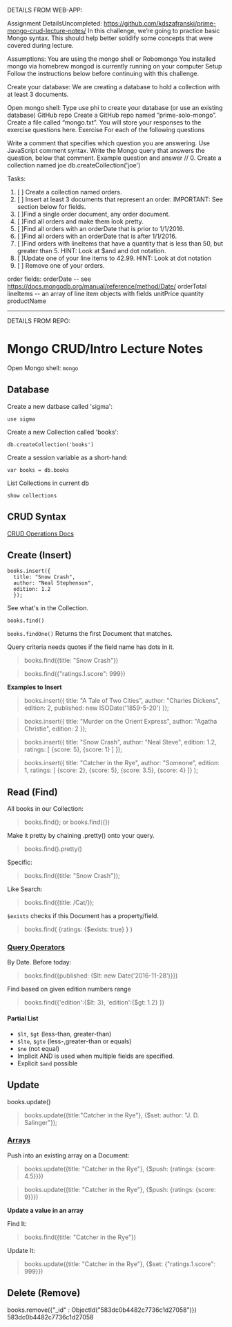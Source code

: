 DETAILS FROM WEB-APP:

Assignment DetailsUncompleted:
https://github.com/kdszafranski/prime-mongo-crud-lecture-notes/
In this challenge, we’re going to practice basic Mongo syntax. This should help better solidify some concepts that were covered during lecture.

Assumptions:
You are using the mongo shell or Robomongo
You installed mongo via homebrew
mongod is currently running on your computer
Setup
Follow the instructions below before continuing with this challenge.

Create your database:
We are creating a database to hold a collection with at least 3 documents.

Open mongo shell:
Type use phi to create your database (or use an existing database)
GitHub repo
Create a GitHub repo named “prime-solo-mongo”.
Create a file called “mongo.txt”. You will store your responses to the exercise questions here.
Exercise
For each of the following questions

Write a comment that specifies which question you are answering. Use JavaScript comment syntax.
Write the Mongo query that answers the question, below that comment.
Example question and answer
// 0. Create a collection named joe
db.createCollection('joe')

Tasks:

1. [ ] Create a collection named orders.
2. [ ] Insert at least 3 documents that represent an order. IMPORTANT: See section below for fields.
3. [ ]Find a single order document, any order document.
4. [ ]Find all orders and make them look pretty.
5. [ ]Find all orders with an orderDate that is prior to 1/1/2016.
6. [ ]Find all orders with an orderDate that is after 1/1/2016.
7. [ ]Find orders with lineItems that have a quantity that is less than 50, but greater than 5. HINT: Look at $and and dot notation.
8. [ ]Update one of your line items to 42.99. HINT: Look at dot notation
9. [ ] Remove one of your orders.

order fields:
orderDate -- see https://docs.mongodb.org/manual/reference/method/Date/
orderTotal
lineItems -- an array of line item objects with fields
unitPrice
quantity
productName


--------------------------------------------------




DETAILS FROM REPO:

# Mongo CRUD/Intro Lecture Notes

Open Mongo shell: `mongo`

## Database

Create a new datbase called 'sigma':

`use sigma`

Create a new Collection called 'books':

`db.createCollection('books')`

Create a session variable as a short-hand:

`var books = db.books`

List Collections in current db

`show collections`

## CRUD Syntax

[CRUD Operations Docs](https://docs.mongodb.com/manual/crud/)

## Create (Insert)
```
books.insert({
  title: "Snow Crash",
  author: "Neal Stephenson",
  edition: 1.2
  });
```

See what's in the Collection.

`books.find()`

`books.findOne()` Returns the first Document that matches.

Query criteria needs quotes if the field name has dots in it.

> books.find({title: "Snow Crash"})

> books.find({"ratings.1.score": 999})

**Examples to Insert**

> books.insert({
  title: "A Tale of Two Cities",
  author: "Charles Dickens",
  edition: 2,
  published: new ISODate('1859-5-20')
});

> books.insert({
  title: "Murder on the Orient Express",
  author: "Agatha Christie",
  edition: 2
});

> books.insert({
  title: "Snow Crash",
  author: "Neal Steve",
  edition: 1.2,
  ratings: [
    {score: 5},
    {score: 1}
  ]
});

> books.insert({
  title: "Catcher in the Rye",
  author: "Someone",
  edition: 1,
  ratings: [
    {score: 2},
    {score: 5},
    {score: 3.5},
    {score: 4}
  ]}
);


## Read (Find)
All books in our Collection:

> books.find(); or books.find({})

Make it pretty by chaining .pretty() onto your query.

> books.find().pretty()

Specific:

> books.find({title: "Snow Crash"});

Like Search:

> books.find({title: /Cat/});

`$exists` checks if this Document has a property/field.

> books.find( {ratings: {$exists: true} } )


### [Query Operators](https://docs.mongodb.com/manual/reference/operator/query/)

By Date. Before today:
> books.find({published: {$lt: new Date('2016-11-28')}})

Find based on given edition numbers range

> books.find({'edition':{$lt: 3}, 'edition':{$gt: 1.2} })

#### Partial List

* `$lt`, `$gt` (less-than, greater-than)
* `$lte`, `$gte` (less-,greater-than or equals)
* `$ne` (not equal)
* Implicit AND is used when multiple fields are specified.
* Explicit `$and` possible


## Update
books.update()

> books.update({title:"Catcher in the Rye"}, {$set: author: "J. D. Salinger"});

### [Arrays](https://docs.mongodb.com/v3.2/reference/operator/update-array/)

Push into an existing array on a Document:

> books.update({title: "Catcher in the Rye"}, {$push: {ratings: {score: 4.5}}})

> books.update({title: "Catcher in the Rye"}, {$push: {ratings: {score: 9}}})

**Update a value in an array**

Find It:

> books.find({title: "Catcher in the Rye"})

Update It:

> books.update({title: "Catcher in the Rye"}, {$set: {"ratings.1.score": 999}})


## Delete (Remove)
books.remove({"_id" : ObjectId("583dc0b4482c7736c1d27058")})
583dc0b4482c7736c1d27058
